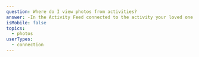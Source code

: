 ```yaml
---
question: Where do I view photos from activities?
answer: -In the Activity Feed connected to the activity your loved one attended.
isMobile: false
topics:
  - photos
userTypes:
  - connection
---
```

